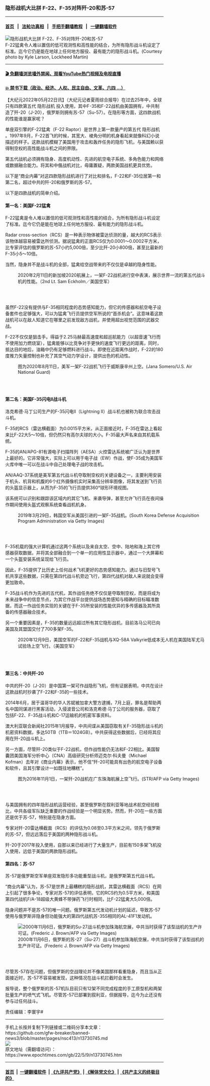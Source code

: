 ### 隐形战机大比拼 F-22、F-35对阵歼-20和苏-57
------------------------

#### [首页](https://github.com/gfw-breaker/banned-news3/blob/master/README.md) &nbsp;&nbsp;|&nbsp;&nbsp; [法轮功真相](https://github.com/begood0513/basic/blob/master/README.md)  &nbsp;&nbsp;|&nbsp;&nbsp; [手把手翻墙教程](https://github.com/gfw-breaker/guides/wiki)  &nbsp;&nbsp;|&nbsp;&nbsp; [一键翻墙软件](https://github.com/gfw-breaker/nogfw/blob/master/README.md)  



<div><img alt="隐形战机大比拼 F-22、F-35对阵歼-20和苏-57" class="attachment-djy_600_400 size-djy_600_400 wp-post-image" src="https://i.epochtimes.com/assets/uploads/2022/05/id13728422-210302-F-YN876-8640-600x400.jpg"/>
<div class="caption">
 F-22猛禽令人难以置信的低可观测性和高性能的结合，为所有隐形战斗机设定了标准。迄今它仍是能在地球上任何地方服役、最有能力的隐形战斗机。(Courtesy photo by Kyle Larson, Lockheed Martin)
</div></div><hr/>

#### [ 🎬  免翻墙浏览墙外禁闻、观看YouTube热门视频及电视直播](https://github.com/gfw-breaker/HelloWorld)

#### [ 💥  禁书下载（政治、经济、人权、民主自由、文革、六四 ...）](https://github.com/gfw-breaker/books/blob/master/README.md)

<div><p>
 【大纪元2022年05月22日讯】（大纪元记者夏雨综合报导）在过去25年中，全球只有四款第五代
 <ok href="https://www.epochtimes.com/gb/tag/%E9%9A%90%E5%BD%A2%E6%88%98%E6%9C%BA.html">
  隐形战机
 </ok>
 投入使用，其中F-35和F-22战机由美国拥有，中共制造了歼-20（J-20），俄罗斯则拥有苏-57（Su-57）。在隐形等方面，这四款战机的性能谁是赢家呢？
</p>
<p>
 单座双引擎的F-22猛禽（F-22 Raptor）是世界上第一款量产的第五代
 <ok href="https://www.epochtimes.com/gb/tag/%E9%9A%90%E5%BD%A2%E6%88%98%E6%9C%BA.html">
  隐形战机
 </ok>
 。1997年9月，F-22首飞的时候，其宽大、棱角分明的机身看起来就像科幻小说描述的样子。这款战机模糊了美国用于攻击和轰炸任务的隐形飞机，与美国赖以获得制空权的高性能战斗机之间的界限。
</p>
<p>
 第五代战机必须拥有隐身、高度机动性、先进的航空电子系统、多角色能力和网络或数据融合能力。将其和中俄战机对比，毋庸置疑，两款美国战机更具优势。
</p>
<p>
 以下是“商业内幕”对这四款隐形战机进行了对比和排名，F-22和F-35位居第一和第二名，超过中共的歼-20和俄罗斯的苏-57。
</p>
<p>
 以下是四款战机的简单介绍。
</p>
<h4>
 第一名：美国F-22猛禽
</h4>
<p>
 F-22猛禽是令人难以置信的低可观测性和高性能的结合，为所有隐形战斗机设定了标准。迄今它仍是能在地球上任何地方服役、最有能力的隐形战斗机。
</p>
<p>
 Radar cross-section（RCS）是一种表示物体被雷达侦测的量，越大的RCS表示该物体越容易被雷达所侦测。据说猛禽的正面RCS仅为0.0001～0.0002平方米，比专家评估的俄罗斯的苏-57小约5,000倍，至少比歼-20小800倍，甚至比最新的F-35小5～10倍。
</p>
<p>
 当然，隐身并不是战斗机的全部，猛禽给空战带来的不仅仅是卓越的隐身性能。
</p>
<figure aria-describedby="caption-attachment-12414701" class="wp-caption aligncenter" id="attachment_12414701" style="width: 600px">
 <ok href="https://i.epochtimes.com/assets/uploads/2020/09/200211-F-VA182-9101.jpg" target="_blank">
  <img alt="" class="size-large wp-image-12414701" src="https://i.epochtimes.com/assets/uploads/2020/09/200211-F-VA182-9101-600x400.jpg"/>
 </ok>
 <br/><figcaption class="wp-caption-text" id="caption-attachment-12414701">
  2020年2月11日的新加坡2020航展上，一架F-22战机进行空中表演，展示世界一流的第五代战斗机的性能。（2nd Lt. Sam Eckholm／美国空军）
 </figcaption><br/>
</figure><br/>
<p>
 虽然F-22没有提供与F-35相同程度的态势感知能力，但它的传感器和航空电子设备套件也足够强大，可以为猛禽飞行员提供空军所说的“首杀机会”。这意味着这款战机可以在敌人知道它在哪里之前发现敌方战机，并使用超出视觉范围的武器交战。
</p>
<p>
 F-22不仅仅是狙击手。得益于2.25马赫最高速度和超巡航能力（以超音速飞行而不使用加力燃烧室），猛禽能够以比竞争对手更快的速度飞行更远的距离，同时，抵达目的地后，油箱中仍有足够燃料进行战斗。即使在近距离作战时，F-22的180度推力矢量控制也补充了其空气动力学设计，提供出色的机动性。
</p>
<figure aria-describedby="caption-attachment-12521922" class="wp-caption aligncenter" id="attachment_12521922" style="width: 600px">
 <ok href="https://i.epochtimes.com/assets/uploads/2020/11/1000w_q95.jpg" target="_blank">
  <img alt="" class="size-large wp-image-12521922" src="https://i.epochtimes.com/assets/uploads/2020/11/1000w_q95-600x428.jpg"/>
 </ok>
 <br/><figcaption class="wp-caption-text" id="caption-attachment-12521922">
  图为2020年8月11日，美军一架F-22战机飞行于威斯康辛州上空。(Jana Somero/U.S. Air National Guard)
 </figcaption><br/>
</figure><br/>
<h4>
 第二名：美国F-35闪电II战斗机
</h4>
<p>
 洛克希德‧马丁公司生产的F-35闪电II（Lightning II）战斗机也被称为联合攻击战斗机。
</p>
<p>
 F-35的RCS（雷达横截面）为0.0015平方米，从正面接近时，F-35在雷达上看起来比F-22大5～10倍，但仍然只有高尔夫球的大小。F-35最大声名来自其机载系统。
</p>
<p>
 F-35的AN/APG-81有源电子扫描阵列（AESA）火控雷达系统被广泛认为是世界上最好的。它非常强大，实际上可以用于电子战（EW）作战，使F-35成为美国军火库中唯一可以在战斗中自己处理电子战的攻击机。
</p>
<p>
 AN/AAQ-37系统是美军第五代战斗机夺取制空权的关键设备之一，主要利用安装于机头、机背和机腹的6个红外摄像机实时采集高分辨率图像，将其发送到飞行员的头盔显示器上，从而为F-35的飞行员提供360°球形环境视图。
</p>
<p>
 该系统可以识别和跟踪该区域内的其它飞机、来袭导弹，甚至允许飞行员在夜间操作期间使用头盔式观察系统查看战机机身。
</p>
<figure aria-describedby="caption-attachment-13146952" class="wp-caption aligncenter" id="attachment_13146952" style="width: 600px">
 <ok href="https://i.epochtimes.com/assets/uploads/2021/08/id13146952-GettyImages-1133470617-600x400@1200x1200.jpeg" target="_blank">
  <img alt="" class="size-large wp-image-13146952" src="https://i.epochtimes.com/assets/uploads/2021/08/id13146952-GettyImages-1133470617-600x400@1200x1200-600x400.jpeg"/>
 </ok>
 <br/><figcaption class="wp-caption-text" id="caption-attachment-13146952">
  2019年3月29日，韩国空军从美国引进的一架F-35战机。(South Korea Defense Acquisition Program Administration via Getty Images)
 </figcaption><br/>
</figure><br/>
<p>
 F-35机载的强大计算机通过这两个系统以及来自太空、空中、陆地和海上其它传感器获取数据，并将其全部融合到一个单一的应用性显示器中，通过一个大屏幕和一个头盔安装系统呈现给飞行员。
</p>
<p>
 因此，F-35提供了比历史上任何战术飞机更好的态势感知能力。通过与旧型号飞机共享这些数据，只需在第四代战斗机旁边飞行，第四代战机对敌人来说就会变得更加致命。
</p>
<p>
 F-35战斗机作为先进的五代机，其作战任务绝不仅仅是夺取制空权，而是将成为未来战争中的信息节点，为其它作战平台提供战场态势感知与精确的目标瞄准数据，而这一作战任务实现的关键在于F-35所安装的性能优异的多传感器及其所具备的传感器融合技术。
</p>
<p>
 另一个重要因素是，F-35的数量远远超过所有其它隐形战机，目前洛马公司已向美国及其盟国交付了700多架F-35。
</p>
<figure aria-describedby="caption-attachment-12646885" class="wp-caption aligncenter" id="attachment_12646885" style="width: 600px">
 <ok href="https://i.epochtimes.com/assets/uploads/2020/12/201209-F-VR222-5003-1.jpg" target="_blank">
  <img alt="" class="size-large wp-image-12646885" src="https://i.epochtimes.com/assets/uploads/2020/12/201209-F-VR222-5003-1-600x406.jpg"/>
 </ok>
 <br/><figcaption class="wp-caption-text" id="caption-attachment-12646885">
  2020年12月9日，美国空军的F-22和F-35战机与XQ-58A Valkyrie低成本无人机在美国陆军尤马试验场上空飞行。（美国空军）
 </figcaption><br/>
</figure><br/>
<h4>
 第三名：中共歼-20
</h4>
<p>
 中共的歼-20（J-20）是中国第一架可作战隐形飞机，但有证据表明，中共在设计这款战机时抄袭了F-22和F-35的一些技术。
</p>
<p>
 2014年6月，居于温哥华的华人苏斌被加拿大警方逮捕，7月上庭，罪名是帮助两名中国同谋进行黑客活动，入侵波音公司和洛克希德‧马丁公司的服务器，窃取了包括F-22、F-35战斗机和C-17运输机的机密军事资料。
</p>
<p>
 澳大利亚联合新闻社2015年1月报导，中共间谍从美国窃取有关F-35隐形战斗机的机密资料数据，多达50TB（1TB＝1024GB）。中共获得这些数据后，已经将其应用在歼-20战斗机上。
</p>
<p>
 另一方面，尽管歼-20类似于F-22战机，但作战性能仍无法和F-22相比。美国智囊团美国海军分析中心（CNA）高级研究分析师迈克尔‧科夫曼（Michael Kofman）去年对《商业内幕》表示，他不信“歼-20可能具有出色的航空电子设备和软件，且其引擎设计一如既往地糟糕”。
</p>
<figure aria-describedby="caption-attachment-12272063" class="wp-caption aligncenter" id="attachment_12272063" style="width: 600px">
 <ok href="https://i.epochtimes.com/assets/uploads/2020/07/GettyImages-619601980.jpg" target="_blank">
  <img alt="" class="size-large wp-image-12272063" src="https://i.epochtimes.com/assets/uploads/2020/07/GettyImages-619601980-600x400.jpg"/>
 </ok>
 <br/><figcaption class="wp-caption-text" id="caption-attachment-12272063">
  图为2016年11月1日，一架歼-20战机在广东珠海航展上空飞行。(STR/AFP via Getty Images)
 </figcaption><br/>
</figure><br/>
<p>
 与美国拥有的四年隐形战机运营经验，甚至俄罗斯在叙利亚等地战术航空经验相比，中共各级军队缺乏重要的作战经验是一个明显劣势。然而，歼-20在一些方面还是优于苏-57，特别是在隐身方面。
</p>
<p>
 专家对歼-20雷达横截面（RCS）的评估为0.08至0.3平方米之间，领先于俄罗斯的苏-57，但远远落后于美国的两种隐形战斗机。
</p>
<p>
 歼-20于2017年投入使用，自那以来已经进行了大量生产，目前有150多架飞机投入使用，远低于美国的两款隐形战机。
</p>
<h4>
 第四名：苏-57
</h4>
<p>
 苏-57是俄罗斯空军单座双发隐形多功能重型战斗机，是俄罗斯第五代战斗机。
</p>
<p>
 “商业内幕”认为，苏-57是世界上最糟糕的隐形战机，其雷达横截面（RCS）在网上引起了很多争论，专家对苏-57的评估表明，它的RCS约为0.5平方米，和美国第四代战机F/A-18超级大黄蜂不带弹药飞行时相同，比F-22猛禽大5,000倍。
</p>
<p>
 隐身问题并不是苏-57的唯一问题。俄罗斯第五代发动机计划的延迟，导致苏-57使用与俄罗斯非隐身但功能强大的第四代战机苏-35S相同的AL-41F1发动机。
</p>
<figure aria-describedby="caption-attachment-13145104" class="wp-caption aligncenter" id="attachment_13145104" style="width: 600px">
 <ok href="https://i.epochtimes.com/assets/uploads/2021/08/id13145104-GettyImages-51343903.jpg" target="_blank">
  <img alt="2000年11月6日，俄罗斯的Su-27战斗机参加珠海航空展，中共当时获得了该型战机的生产许可证。(Frederic J. Brown/AFP via Getty Images)" class="size-large wp-image-13145104" src="https://i.epochtimes.com/assets/uploads/2021/08/id13145104-GettyImages-51343903-600x367.jpg"/>
 </ok>
 <br/><figcaption class="wp-caption-text" id="caption-attachment-13145104">
  2000年11月6日，俄罗斯的苏-27（Su-27）战斗机参加珠海航空展，中共当时获得了该型战机的生产许可证。(Frederic J. Brown/AFP via Getty Images)
 </figcaption><br/>
</figure><br/>
<p>
 尽管苏-57存在问题，但俄罗斯的空战理论并不像美国那样看重隐身，而且当从正面接近时，苏-57不容易被发现，这种情况在战斗机拦截时会发生。
</p>
<p>
 报导说，整个俄罗斯的苏-57机队目前只有12架不同完成程度的手工原型机和两架批量生产的喷气式飞机。尽管苏-57已部署到叙利亚，但据报导，迄今为止还没有参与过任何战斗。
</p>
<p>
 责任编辑：李寰宇#
</p>
</div>
<hr/>
手机上长按并复制下列链接或二维码分享本文章：<br/>
https://github.com/gfw-breaker/banned-news3/blob/master/pages/nsc413/n13730745.md <br/>
<a href='https://github.com/gfw-breaker/banned-news3/blob/master/pages/nsc413/n13730745.md'><img src='https://github.com/gfw-breaker/banned-news3/blob/master/pages/nsc413/n13730745.md.png'/></a> <br/>
原文地址（需翻墙访问）：https://www.epochtimes.com/gb/22/5/9/n13730745.htm


------------------------
#### [首页](https://github.com/gfw-breaker/banned-news3/blob/master/README.md) &nbsp;|&nbsp; [一键翻墙软件](https://github.com/gfw-breaker/nogfw/blob/master/README.md) &nbsp;| [《九评共产党》](https://github.com/gfw-breaker/9ping.md/blob/master/README.md#九评之一评共产党是什么) | [《解体党文化》](https://github.com/gfw-breaker/jtdwh.md/blob/master/README.md) | [《共产主义的终极目的》](https://github.com/gfw-breaker/gczydzjmd.md/blob/master/README.md)


<img src='http://gfw-breaker.win/banned-news3/pages/nsc413/n13730745.md' width='0px' height='0px'/>